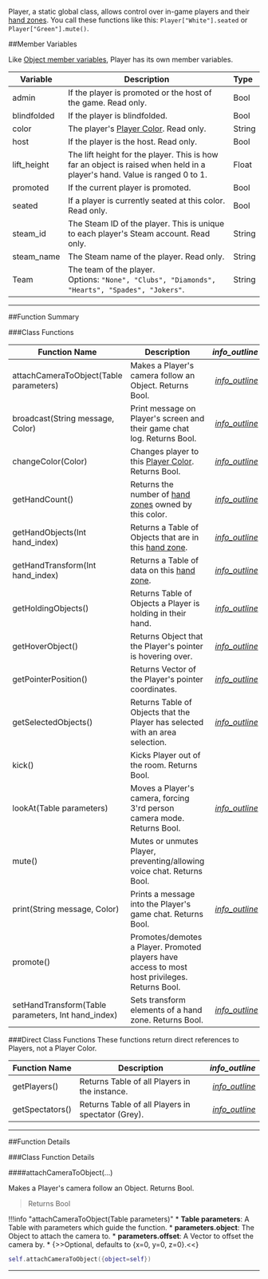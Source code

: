 Player, a static global class, allows control over in-game players and their [hand zones](http://berserk-games.com/knowledgebase/hands/). You call these functions like this: `Player["White"].seated` or `Player["Green"].mute()`.


##Member Variables

Like [Object member variables](object#member-variables), Player has its own member variables.

Variable | Description | Type
-- | -- | :--
admin | If the player is promoted or the host of the game. Read only. | Bool
blindfolded | If the player is blindfolded. | Bool
color | The player's [Player Color](player-color). Read only. | String
host | If the player is the host. Read only. | Bool
lift_height | The lift height for the player. This is how far an object is raised when held in a player's hand. Value is ranged 0 to 1. | Float
promoted | If the current player is promoted. | Bool
seated | If a player is currently seated at this color. Read only. | Bool
steam_id | The Steam ID of the player. This is unique to each player's Steam account. Read only. | String
steam_name | The Steam name of the player. Read only. | String
Team | The team of the player.<br>Options: `"None", "Clubs", "Diamonds", "Hearts", "Spades", "Jokers"`. | String

---

##Function Summary

###Class Functions

Function Name | Description | <i class="material-icons" style="line-height:90%;">info_outline</i>
-- | -- | --:
attachCameraToObject(Table parameters) | Makes a Player's camera follow an Object. Returns Bool. | [<i class="material-icons" style="line-height:150%;">info_outline</i>](#attachcameratoobject)
broadcast(String message, Color) | Print message on Player's screen and their game chat log. Returns Bool. | [<i class="material-icons" style="line-height:150%;">info_outline</i>](#broadcast)
changeColor(Color) | Changes player to this [Player Color](player-color). Returns Bool. | [<i class="material-icons" style="line-height:150%;">info_outline</i>](#changecolor)
getHandCount() | Returns the number of [hand zones](http://berserk-games.com/knowledgebase/hands/) owned by this color. | [<i class="material-icons" style="line-height:150%;">info_outline</i>](#gethandcount)
getHandObjects(Int hand_index) | Returns a Table of Objects that are in this [hand zone](http://berserk-games.com/knowledgebase/hands/). | [<i class="material-icons" style="line-height:150%;">info_outline</i>](#gethandobjects)
getHandTransform(Int hand_index) | Returns a Table of data on this [hand zone](http://berserk-games.com/knowledgebase/hands/). | [<i class="material-icons" style="line-height:150%;">info_outline</i>](#gethandtransform)
getHoldingObjects() | Returns Table of Objects a Player is holding in their hand. | [<i class="material-icons" style="line-height:150%;">info_outline</i>](#getholdingobjects)
getHoverObject() | Returns Object that the Player's pointer is hovering over. | [<i class="material-icons" style="line-height:150%;">info_outline</i>](#gethoverobject)
getPointerPosition() | Returns Vector of the Player's pointer coordinates. | [<i class="material-icons" style="line-height:150%;">info_outline</i>](#getpointerposition)
getSelectedObjects() | Returns Table of Objects that the Player has selected with an area selection. | [<i class="material-icons" style="line-height:150%;">info_outline</i>](#getselectedobjects)
kick() | Kicks Player out of the room. Returns Bool. | 
lookAt(Table parameters) | Moves a Player's camera, forcing 3'rd person camera mode. Returns Bool. | [<i class="material-icons" style="line-height:150%;">info_outline</i>](#lookat)
mute() | Mutes or unmutes Player, preventing/allowing voice chat. Returns Bool. | 
print(String message, Color) | Prints a message into the Player's game chat. Returns Bool. | [<i class="material-icons" style="line-height:150%;">info_outline</i>](#print)
promote() | Promotes/demotes a Player. Promoted players have access to most host privileges. Returns Bool. |
setHandTransform(Table parameters, Int hand_index) | Sets transform elements of a hand zone. Returns Bool. | [<i class="material-icons" style="line-height:150%;">info_outline</i>](#sethandtransform)



###Direct Class Functions
These functions return direct references to Players, not a Player Color. 

Function Name | Description | <i class="material-icons" style="line-height:90%;">info_outline</i>
-- | -- | --:
getPlayers() | Returns Table of all Players in the instance. | [<i class="material-icons" style="line-height:150%;">info_outline</i>](#getplayers)
getSpectators() | Returns Table of all Players in spectator (Grey). | [<i class="material-icons" style="line-height:150%;">info_outline</i>](#getspectators)


---

##Function Details

###Class Function Details

####attachCameraToObject(...)

Makes a Player's camera follow an Object. Returns Bool.

> Returns Bool

!!!info "attachCameraToObject(Table parameters)"
    * **Table parameters**: A Table with parameters which guide the function.
        * **parameters.object**: The Object to attach the camera to.
        * **parameters.offset**: A Vector to offset the camera by.
            * {>>Optional, defaults to {x=0, y=0, z=0}.<<}
    
``` Lua
self.attachCameraToObject({object=self})
```

---
